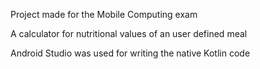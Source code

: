 Project made for the Mobile Computing exam

A calculator for nutritional values of an user defined meal

Android Studio was used for writing the native Kotlin code
